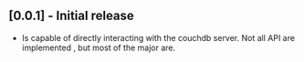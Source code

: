 ## [0.0.1] - Initial release

* Is capable of directly interacting with the couchdb server. Not all API are implemented , but most of the major are.
